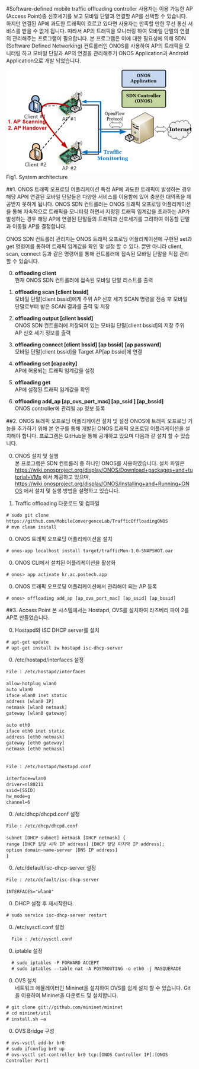 #Software-defined mobile traffic offloading controller
사용자는 이용 가능한 AP (Access Point)중 신호세기를 보고 모바일 단말과 연결할 AP를 선택할 수 있습니다. 하지만 연결된 AP에 과도한 트래픽이 흐르고 있다면 사용자는 만족할 만한 무선 통신 서비스를 받을 수 없게 됩니다. 따라서 AP의 트래픽을 모니터링 하여 모바일 단말의 연결의 관리해주는 프로그램이 필요합니다.
본 프로그램은 이에 대한 필요성에 의해 SDN (Software Defined Networking) 컨트롤러인 ONOS를 사용하여 AP의 트래픽을 모니터링 하고 모바일 단말과 AP의 연결을 관리해주기 ONOS Application과 Android Application으로 개발 되었습니다.


<img src="trafficOffloading_architecture.png">
<figcaption>Fig1. System architecture</figcaption>

##1. ONOS 트래픽 오프로딩 어플리케이션
특정 AP에 과도한 트래픽이 발생하는 경우 해당 AP에 연결된 모바일 단말들은 다양한 서비스를 이용함에 있어 충분한 대역폭을 제공받지 못하게 됩니다. ONOS SDN 컨트롤러는 ONOS 트래픽 오프로딩 어플리케이션을 통해 지속적으로 트래픽을 모니터링 하면서 지정된 트래픽 임계값을 초과하는 AP가 발생하는 경우 해당 AP에 연결된 단말들의 트래픽과 신호세기를 고려하여 이동할 단말과 이동될 AP를 결정합니다. 

ONOS SDN 컨트롤러 관리자는 ONOS 트래픽 오프로딩 어플리케이션에 구현된 set과 get 명령어를 통하여 트래픽 임계값을 확인 및 설정 할 수 있다. 뿐만 아니라 client, scan, connect 등과 같은 명령어를 통해 컨트롤러에 접속된 모바일 단말을 직접 관리할 수 있습니다. 

0. <strong>offloading client</strong>
<br />현재 ONOS SDN 컨트롤러에 접속된 모바일 단말 리스트를 출력

0. <strong>offloading scan [client bssid]</strong>
<br />모바일 단말[client bssid]에게 주위 AP 신호 세기 SCAN 명령을 전송 후 모바일 단말로부터 받은 SCAN 결과를 출력 및 저장

0. <strong>offloading output [client bssid]</strong>
<br />ONOS SDN 컨트롤러에 저장되어 있는 모바일 단말[client bssid]의 저장 주위 AP 신호 세기 정보를 출력

0. <strong>offloading connect [client bssid] [ap bssid] [ap passward]</strong>
<br />모바일 단말[client bssid]을 Target AP[ap bssid]에 연결

0. <strong>offloading set [capacity]</strong>
<br />AP에 허용되는 트래픽 임계값을 설정

0. <strong>offloading get </strong>
<br />AP에 설정된 트래픽 임계값을 확인
 
0. <strong>offloading add_ap [ap_ovs_port_mac] [ap_ssid ] [ap_bssid]</strong>
<br />ONOS controller에 관리될 ap 정보 등록 

##2. ONOS 트래픽 오프로딩 어플리케이션 설치 및 설정
ONOS에 트래픽 오프로딩 기능을 추가하기 위해 본 연구를 통해 개발된 ONOS 트래픽 오프로딩 어플리케이션을 설치해야 합니다. 프로그램은 GitHub을 통해 공개하고 있으며 다음과 같 설치 할 수 있습니다.

0. ONOS 설치 및 실행
 <br />본 프로그램은 SDN 컨트롤러 중 하나인 ONOS를 사용하였습니다. 설치 파일은 https://wiki.onosproject.org/display/ONOS/Download+packages+and+tutorial+VMs 에서 제공하고 있으며, https://wiki.onosproject.org/display/ONOS/Installing+and+Running+ONOS 에서 설치 및 실행 방법을 설명하고 있습니다.

0. Traffic offloading 다운로드 및 컴파일
  ```
  # sudo git clone https://github.com/MobileConvergenceLab/TrafficOffloadingONOS
  # mvn clean install
  ```

0. ONOS 트래픽 오프로딩 어플리케이션을 설치
  ```
  # onos-app localhost install target/trafficMon-1.0-SNAPSHOT.oar
  ```

0. ONOS CLI에서 설치된 어플리케이션을 활성화 
  ```
  # onos> app activate kr.ac.postech.app
  ```

0. ONOS 트래픽 오프로딩 어플리케이션에서 관리해야 되는 AP 등록 
  ```
  # onos> offloading add_ap [ap_ovs_port_mac] [ap_ssid] [ap_bssid]
  ```

##3. Access Point
본 시스템에서는 Hostapd, OVS를 설치하여  라즈베리 파이 2를 AP로 만들었습니다.

0. Hostapd와 ISC DHCP server를 설치 
  ```
  # apt-get update
  # apt-get install iw hostapd isc-dhcp-server
  ```

0. /etc/hostapd/interfaces 설정
  ```
  File : /etc/hostapd/interfaces

  allow-hotplug wlan0
  auto wlan0
  iface wlan0 inet static
  address [wlan0 IP]
  netmask [wlan0 netmask]
  gateway [wlan0 gateway]

  auto eth0
  iface eth0 inet static
  address [eth0 netmask]
  gateway [eth0 gateway]
  netmask [eth0 netmask]


  File : /etc/hostapd/hostapd.conf

  interface=wlan0
  driver=nl80211
  ssid=[SSID]
  hw_mode=g
  channel=6
  ```

0. /etc/dhcp/dhcpd.conf 설정
  ```
  File : /etc/dhcp/dhcpd.conf

  subnet [DHCP subnet] netmask [DHCP netmask] {
  range [DHCP 할당 시작 IP address] [DHCP 할당 마지막 IP address];
  option domain-name-server [DNS IP address] 
  }
  ```

0. /etc/default/isc-dhcp-server 설정
  ```
  File : /etc/default/isc-dhcp-server 

  INTERFACES="wlan0"
  ```

0. DHCP 설정 후 재시작한다.
  ```
  # sudo service isc-dhcp-server restart
  ```

0. /etc/sysctl.conf 설정 
  ```
    File : /etc/sysctl.conf
  ```

0. iptable 설정 
  ```
    # sudo iptables -P FORWARD ACCEPT
    # sudo iptables --table nat -A POSTROUTING -o eth0 -j MASQUERADE
  ```

0. OVS 설치  
네트워크 에뮬레이터인 Mininet을 설치하여 OVS를 쉽게 설치 할 수 있습니다. Git을 이용하여 Mininet을 다운로드 및 설치합니다.
  ```
  # git clone git://github.com/mininet/mininet
  # cd mininet/util
  # install.sh –a
  ```

0. OVS Bridge 구성
  ```
  # ovs-vsctl add-br br0
  # sudo ifconfig br0 up
  # ovs-vsctl set-controller br0 tcp:[ONOS Controller IP]:[ONOS Controller Port]
  ```







